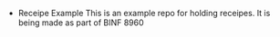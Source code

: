 * Receipe Example
This is an example repo for holding receipes. It is being made as part of BINF 8960
